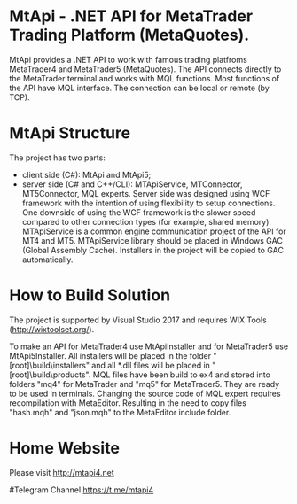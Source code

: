 # MtApi - .NET API for MetaTrader Trading Platform (MetaQuotes).
MtApi provides a .NET API to work with famous trading platfroms MetaTrader4 and MetaTrader5 (MetaQuotes).
The API connects directly to the MetaTrader terminal and works with MQL functions. Most functions of the API have MQL interface.
The connection can be local or remote (by TCP).

# MtApi Structure
The project has two parts: 
 - client side (C#): MtApi and MtApi5;
 - server side (C# and C++/CLI): MTApiService, MTConnector, MT5Connector, MQL experts.
Server side was designed using WCF framework with the intention of using flexibility to setup connections.  One downside of using the WCF framework is the slower speed compared to other connection types (for example, shared memory).
MTApiService is a common engine communication project of the API for MT4 and MT5.
MTApiService library should be placed in Windows GAC (Global Assembly Cache). Installers in the project will be copied to GAC automatically.

# How to Build Solution
The project is supported by Visual Studio 2017 and requires WIX Tools (http://wixtoolset.org/).

To make an API for MetaTrader4 use MtApiInstaller and for MetaTrader5 use MtApi5Installer. 
All installers will be placed in the folder "[root]\build\installers\" and all *.dll files will be placed in "[root]\build\products\".
MQL files have been build to ex4 and stored into folders "mq4" for MetaTrader and "mq5" for MetaTrader5. They are ready to be used in terminals.
Changing the source code of MQL expert requires recompilation with MetaEditor. Resulting in the need to copy files "hash.mqh" and "json.mqh" to the MetaEditor include folder.

# Home Website
Please visit http://mtapi4.net

#Telegram Channel
https://t.me/mtapi4